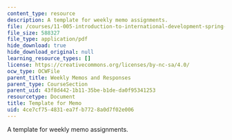 ```yaml
---
content_type: resource
description: A template for weekly memo assignments.
file: /courses/11-005-introduction-to-international-development-spring-2015/4ce7cf754831ea7fb7728a0d7f02e006_MIT11_005S15_assign-memo.pdf
file_size: 588327
file_type: application/pdf
hide_download: true
hide_download_original: null
learning_resource_types: []
license: https://creativecommons.org/licenses/by-nc-sa/4.0/
ocw_type: OCWFile
parent_title: Weekly Memos and Responses
parent_type: CourseSection
parent_uid: 43f8d442-1b11-35be-b1de-da0f95341253
resourcetype: Document
title: Template for Memo
uid: 4ce7cf75-4831-ea7f-b772-8a0d7f02e006
---
```

A template for weekly memo assignments.